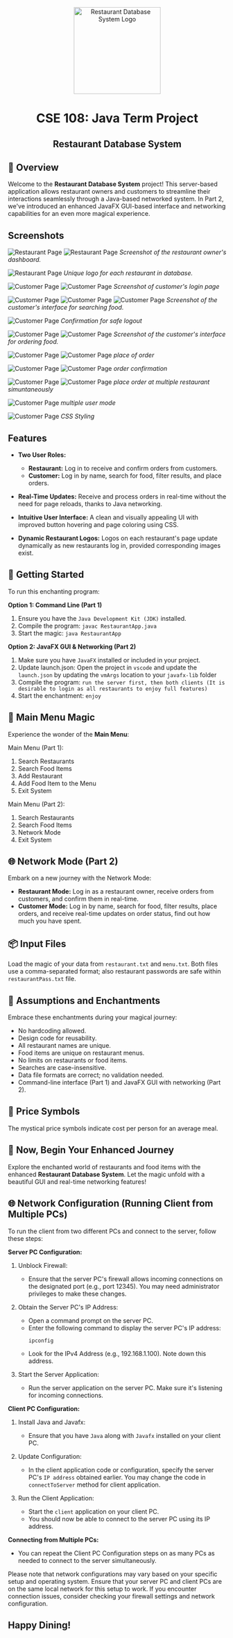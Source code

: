 <div align="center">
  <img src="src/assets/Restaurant Table.jpg" alt="Restaurant Database System Logo" width="200">
  <h1>CSE 108: Java Term Project</h1>
  <h2>Restaurant Database System</h2>
</div>

## 🍔 Overview

Welcome to the **Restaurant Database System** project! This server-based application allows restaurant owners and customers to streamline their interactions seamlessly through a Java-based networked system. In Part 2, we've introduced an enhanced JavaFX GUI-based interface and networking capabilities for an even more magical experience.

## Screenshots

![Restaurant Page](screenshots/12.png)
![Restaurant Page](screenshots/13.png)
*Screenshot of the restaurant owner's dashboard.*

![Restaurant Page](screenshots/22.png)
*Unique logo for each restaurant in database.*

![Customer Page](screenshots/1.png)
![Customer Page](screenshots/2.png)
*Screenshot of customer's login page*

![Customer Page](screenshots/3.png)
![Customer Page](screenshots/4.png)
![Customer Page](screenshots/8.png)
*Screenshot of the customer's interface for searching food.*

![Customer Page](screenshots/5.png)
*Confirmation for safe logout*

![Customer Page](screenshots/10.png)
![Customer Page](screenshots/11.png)
*Screenshot of the customer's interface for ordering food.*

![Customer Page](screenshots/14.png)
![Customer Page](screenshots/15.png)
*place of order*

![Customer Page](screenshots/16.png)
![Customer Page](screenshots/17.png)
*order confirmation*

![Customer Page](screenshots/21.png)
![Customer Page](screenshots/22.png)
*place order at multiple restaurant simuntaneously*

![Customer Page](screenshots/24.png)
*multiple user mode*

![Customer Page](screenshots/7.png)
*CSS Styling*

## Features

- **Two User Roles:** 
  - **Restaurant:** Log in to receive and confirm orders from customers.
  - **Customer:** Log in by name, search for food, filter results, and place orders.

- **Real-Time Updates:** Receive and process orders in real-time without the need for page reloads, thanks to Java networking.

- **Intuitive User Interface:** A clean and visually appealing UI with improved button hovering and page coloring using CSS.

- **Dynamic Restaurant Logos:** Logos on each restaurant's page update dynamically as new restaurants log in, provided corresponding images exist.

## 🚀 Getting Started

To run this enchanting program:

**Option 1: Command Line (Part 1)**
1. Ensure you have the `Java Development Kit (JDK)` installed.
2. Compile the program: `javac RestaurantApp.java`
3. Start the magic: `java RestaurantApp`

**Option 2: JavaFX GUI & Networking (Part 2)**
1. Make sure you have `JavaFX` installed or included in your project.
2. Update launch.json: Open the project in `vscode` and update the `launch.json` by updating the `vmArgs` location to your `javafx-lib` folder
3. Compile the program: `run the server first, then both clients (It is desirable to login as all restaurants to enjoy full features)`
4. Start the enchantment: `enjoy`

## 🌮 Main Menu Magic

Experience the wonder of the **Main Menu**:

Main Menu (Part 1):

1. Search Restaurants
2. Search Food Items
3. Add Restaurant
4. Add Food Item to the Menu
5. Exit System

Main Menu (Part 2):

1. Search Restaurants
2. Search Food Items
3. Network Mode
4. Exit System

## 🌐 Network Mode (Part 2)

Embark on a new journey with the Network Mode:

- **Restaurant Mode:** Log in as a restaurant owner, receive orders from customers, and confirm them in real-time.
- **Customer Mode:** Log in by name, search for food, filter results, place orders, and receive real-time updates on order status, find out how much you have spent.

## 📦 Input Files

Load the magic of your data from `restaurant.txt` and `menu.txt`. Both files use a comma-separated format; also restaurant passwords are safe within `restaurantPass.txt` file.

## 🎩 Assumptions and Enchantments

Embrace these enchantments during your magical journey:

- No hardcoding allowed.
- Design code for reusability.
- All restaurant names are unique.
- Food items are unique on restaurant menus.
- No limits on restaurants or food items.
- Searches are case-insensitive.
- Data file formats are correct; no validation needed.
- Command-line interface (Part 1) and JavaFX GUI with networking (Part 2).

## 💸 Price Symbols 

The mystical price symbols indicate cost per person for an average meal.

## 🌟 Now, Begin Your Enhanced Journey

Explore the enchanted world of restaurants and food items with the enhanced **Restaurant Database System**. Let the magic unfold with a beautiful GUI and real-time networking features!

## 🌐 Network Configuration (Running Client from Multiple PCs)

To run the client from two different PCs and connect to the server, follow these steps:

**Server PC Configuration:**
1. Unblock Firewall:
   - Ensure that the server PC's firewall allows incoming connections on the designated port (e.g., port 12345). You may need administrator privileges to make these changes.

2. Obtain the Server PC's IP Address:
   - Open a command prompt on the server PC.
   - Enter the following command to display the server PC's IP address:
     ```
     ipconfig
     ```
   - Look for the IPv4 Address (e.g., 192.168.1.100). Note down this address.

3. Start the Server Application:
   - Run the server application on the server PC. Make sure it's listening for incoming connections.

**Client PC Configuration:**
1. Install Java and Javafx:
   - Ensure that you have `Java` along with `Javafx` installed on your client PC.

2. Update Configuration:
   - In the client application code or configuration, specify the server PC's `IP address` obtained earlier. You may change the code in `connectToServer` method for client application.

3. Run the Client Application:
   - Start the `client` application on your client PC.
   - You should now be able to connect to the server PC using its IP address.

**Connecting from Multiple PCs:**
- You can repeat the Client PC Configuration steps on as many PCs as needed to connect to the server simultaneously.

Please note that network configurations may vary based on your specific setup and operating system. Ensure that your server PC and client PCs are on the same local network for this setup to work. If you encounter connection issues, consider checking your firewall settings and network configuration.


## Happy Dining!
